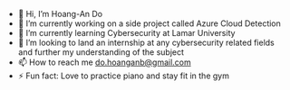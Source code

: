 - 👋 Hi, I’m Hoang-An Do
- 👀 I’m currently working on a side project called Azure Cloud Detection
- 🌱 I’m currently learning Cybersecurity at Lamar University
- 💞️ I’m looking to land an internship at any cybersecurity related fields and further my understanding of the subject
- 📫 How to reach me do.hoanganb@gmail.com
- ⚡ Fun fact: Love to practice piano and stay fit in the gym

<!---
Yukiihira/Yukiihira is a ✨ special ✨ repository because its `README.md` (this file) appears on your GitHub profile.
You can click the Preview link to take a look at your changes.
--->
